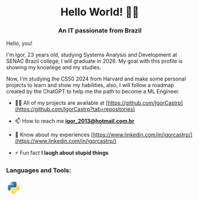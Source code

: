 <h1 align="center">Hello World! 🙂👋</h1>
<h3 align="center">An IT passionate from Brazil</h3>

Hello, you!

I'm Igor, 23 years old, studying Systems Analysis and Development at SENAC Brazil college, I will graduate in 2026.
My goal with this profile is showing my knowlege and my studies.

Now, I'm studying the CS50 2024 from Harvard and make some personal projects to learn and show my habilities, also, I will follow a roadmap created by the ChatGPT to help me the path to become a ML Engineer.


- 👨‍💻 All of my projects are available at [https://github.com/IgorCastrp](https://github.com/IgorCastrp?tab=repositories)

- 📫 How to reach me **igor_2013@hotmail.com.br**

- 📄 Know about my experiences [https://www.linkedin.com/in/igorcastrp/](https://www.linkedin.com/in/igorcastrp/)

- ⚡ Fun fact **I laugh about stupid things**


<h3 align="left">Languages and Tools:</h3>
</a> <a href="https://www.python.org" target="_blank" rel="noreferrer"> <img src="https://raw.githubusercontent.com/devicons/devicon/master/icons/python/python-original.svg" alt="python" width="40" height="40"/> </a> </p>
